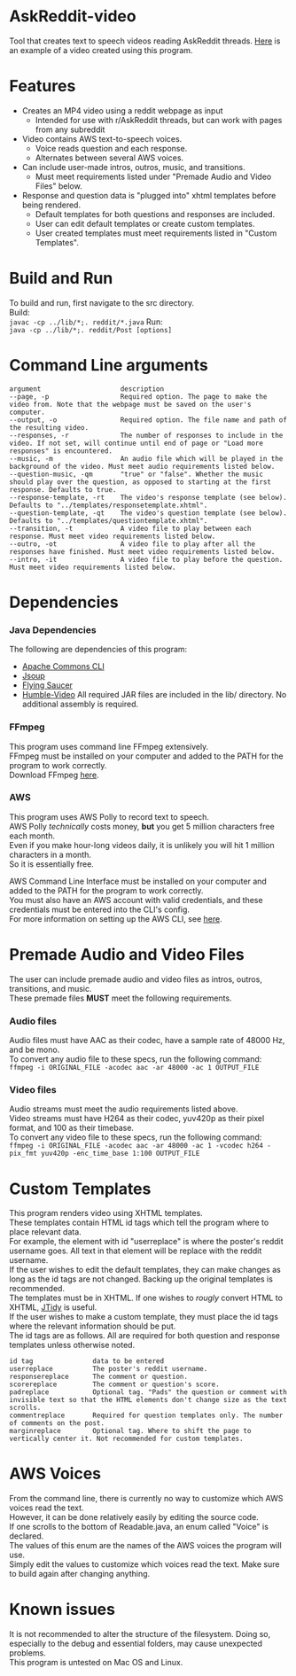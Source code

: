 # AskReddit-video
Tool that creates text to speech videos reading AskReddit threads.
[Here](https://youtu.be/SPimTa8fwl4) is an example of a video created using this program.

# Features
* Creates an MP4 video using a reddit webpage as input
	* Intended for use with r/AskReddit threads, but can work with pages from any subreddit
* Video contains AWS text-to-speech voices.
	* Voice reads question and each response.
	* Alternates between several AWS voices.
* Can include user-made intros, outros, music, and transitions.
	* Must meet requirements listed under "Premade Audio and Video Files" below.
* Response and question data is "plugged into" xhtml templates before being rendered.
	* Default templates for both questions and responses are included.
	* User can edit default templates or create custom templates.
	* User created templates must meet requirements listed in "Custom Templates".

# Build and Run
To build and run, first navigate to the src directory.  
Build:  
`javac -cp ../lib/*;. reddit/*.java` 
Run:  
`java -cp ../lib/*;. reddit/Post [options]` 

# Command Line arguments
```
argument                    description
--page, -p                  Required option. The page to make the video from. Note that the webpage must be saved on the user's computer.
--output, -o                Required option. The file name and path of the resulting video.
--responses, -r             The number of responses to include in the video. If not set, will continue until end of page or "Load more responses" is encountered.
--music, -m                 An audio file which will be played in the background of the video. Must meet audio requirements listed below.
--question-music, -qm       "true" or "false". Whether the music should play over the question, as opposed to starting at the first response. Defaults to true.
--response-template, -rt    The video's response template (see below). Defaults to "../templates/responsetemplate.xhtml".
--question-template, -qt    The video's question template (see below). Defaults to "../templates/questiontemplate.xhtml".
--transition, -t            A video file to play between each response. Must meet video requirements listed below.
--outro, -ot                A video file to play after all the responses have finished. Must meet video requirements listed below.
--intro, -it                A video file to play before the question. Must meet video requirements listed below.

```

# Dependencies
### Java Dependencies
The following are dependencies of this program: 
* [Apache Commons CLI](https://commons.apache.org/proper/commons-cli/)
* [Jsoup](https://jsoup.org/)
* [Flying Saucer](https://github.com/flyingsaucerproject/flyingsaucer)
* [Humble-Video](https://github.com/artclarke/humble-video)
All required JAR files are included in the lib/ directory. No additional assembly is required.

### FFmpeg
This program uses command line FFmpeg extensively.  
FFmpeg must be installed on your computer and added to the PATH for the program to work correctly.  
Download FFmpeg [here](https://ffmpeg.org/download.html).  

### AWS
This program uses AWS Polly to record text to speech.  
AWS Polly *technically* costs money, **but** you get 5 million characters free each month.  
Even if you make hour-long videos daily, it is unlikely you will hit 1 million characters in a month.  
So it is essentially free.  

AWS Command Line Interface must be installed on your computer and added to the PATH for the program to work correctly.  
You must also have an AWS account with valid credentials, and these credentials must be entered into the CLI's config.  
For more information on setting up the AWS CLI, see [here](https://docs.aws.amazon.com/cli/latest/userguide/cli-chap-welcome.html).  

# Premade Audio and Video Files
The user can include premade audio and video files as intros, outros, transitions, and music.  
These premade files **MUST** meet the following requirements.  

### Audio files
Audio files must have AAC as their codec, have a sample rate of 48000 Hz, and be mono.  
To convert any audio file to these specs, run the following command:  
`ffmpeg -i ORIGINAL_FILE -acodec aac -ar 48000 -ac 1 OUTPUT_FILE `  

### Video files
Audio streams must meet the audio requirements listed above.  
Video streams must have H264 as their codec, yuv420p as their pixel format, and 100 as their timebase.  
To convert any video file to these specs, run the following command:  
`ffmpeg -i ORIGINAL_FILE -acodec aac -ar 48000 -ac 1 -vcodec h264 -pix_fmt yuv420p -enc_time_base 1:100 OUTPUT_FILE`  

# Custom Templates
This program renders video using XHTML templates.  
These templates contain HTML id tags which tell the program where to place relevant data.  
For example, the element with id "userreplace" is where the poster's reddit username goes. All text in that element will be replace with the reddit username.  
If the user wishes to edit the default templates, they can make changes as long as the id tags are not changed. Backing up the original templates is recommended.  
The templates must be in XHTML. If one wishes to *rougly* convert HTML to XHTML, [JTidy](http://jtidy.sourceforge.net/) is useful.  
If the user wishes to make a custom template, they must place the id tags where the relevant information should be put.  
The id tags are as follows. All are required for both question and response templates unless otherwise noted.  
```
id tag               data to be entered
userreplace          The poster's reddit username.
responsereplace      The comment or question.
scorereplace         The comment or question's score.
padreplace           Optional tag. "Pads" the question or comment with invisible text so that the HTML elements don't change size as the text scrolls.
commentreplace       Required for question templates only. The number of comments on the post.
marginreplace        Optional tag. Where to shift the page to vertically center it. Not recommended for custom templates.
```

# AWS Voices
From the command line, there is currently no way to customize which AWS voices read the text.  
However, it can be done relatively easily by editing the source code.  
If one scrolls to the bottom of Readable.java, an enum called "Voice" is declared.  
The values of this enum are the names of the AWS voices the program will use.  
Simply edit the values to customize which voices read the text. Make sure to build again after changing anything.  

# Known issues
It is not recommended to alter the structure of the filesystem. Doing so, especially to the debug and essential folders, may cause unexpected problems.  
This program is untested on Mac OS and Linux.
